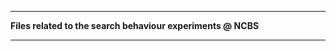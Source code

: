 ************************************************************
**Files related to the search behaviour experiments @ NCBS**
************************************************************